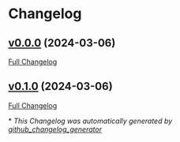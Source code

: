 # Changelog

## [v0.0.0](https://github.com/NASA-PDS/email-app/tree/v0.0.0) (2024-03-06)

[Full Changelog](https://github.com/NASA-PDS/email-app/compare/v0.1.0...v0.0.0)

## [v0.1.0](https://github.com/NASA-PDS/email-app/tree/v0.1.0) (2024-03-06)

[Full Changelog](https://github.com/NASA-PDS/email-app/compare/3ed372b946d6043286f42a38f70a7685a0f4b98b...v0.1.0)



\* *This Changelog was automatically generated by [github_changelog_generator](https://github.com/github-changelog-generator/github-changelog-generator)*
